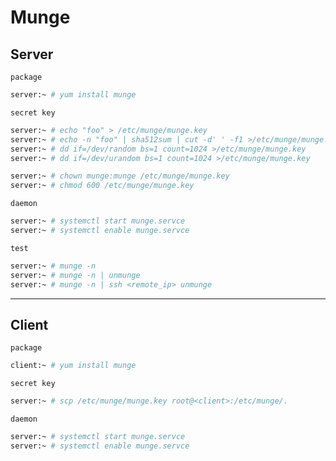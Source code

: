 # Munge


## Server

`package`

```bash
server:~ # yum install munge
```

`secret key`

```bash
server:~ # echo "foo" > /etc/munge/munge.key
server:~ # echo -n "foo" | sha512sum | cut -d' ' -f1 >/etc/munge/munge.key
server:~ # dd if=/dev/random bs=1 count=1024 >/etc/munge/munge.key
server:~ # dd if=/dev/urandom bs=1 count=1024 >/etc/munge/munge.key

server:~ # chown munge:munge /etc/munge/munge.key
server:~ # chmod 600 /etc/munge/munge.key
```

`daemon`

```bash
server:~ # systemctl start munge.servce
server:~ # systemctl enable munge.servce
```

`test`

```bash
server:~ # munge -n
server:~ # munge -n | unmunge
server:~ # munge -n | ssh <remote_ip> unmunge
```


---

## Client

`package`

```bash
client:~ # yum install munge
```

`secret key`

```bash
server:~ # scp /etc/munge/munge.key root@<client>:/etc/munge/.
```

`daemon`

```bash
server:~ # systemctl start munge.servce
server:~ # systemctl enable munge.servce
```
